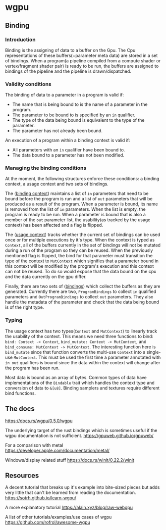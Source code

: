 # wgpu

## Binding

### Introduction

Binding is the assigning of data to a buffer on the Gpu. The Cpu representations of these buffers(+parameter meta data) are stored in a set of bindings. When a program(a pipeline compiled from a compute shader or vertex/fragment shader pair) is ready to be run, the buffers are assigned to bindings of the pipeline and the pipeline is drawn/dispatched.

### Validity conditions

The binding of data to a parameter in a program is valid if:

- The name that is being bound to is the name of a parameter in the program.
- The parameter to be bound to is specified by an ```in``` qualifier.
- The type of the data being bound is equivalent to the type of the parameter.
- The parameter has not already been bound.

An execution of a program within a binding context is valid if:

- All parameters with an ```in``` qualifier have been bound to.
- The data bound to a parameter has not been modified.

### Managing the binding conditions

At the moment, the following structures enforce these conditions: a binding context, a usage context and two sets of bindings.

The ([binding context](src/context.rs)) maintains a list of ```in``` parameters that need to be bound before the program is run and a list of ```out``` parameters that will be produced as a result of the program. When a parameter is bound, its name is removed from the list of ```in``` parameters. When the list is empty, the program is ready to be run. When a parameter is bound that is also a member of the ```out``` parameter list, the usability(as tracked by the usage context) has been affected and a flag is flipped.

The ([usage context](src/shared.rs)) tracks whether the current set of bindings can be used once or for multiple executions by it's type. When the context is typed as ```Context```, all of the buffers currently in the set of bindings will not be mutated during a run of the program so they can be reused. When the previously mentioned flag is flipped, the bind for that parameter must transition the type of the context to ```MutContext``` which signifies that a parameter bound in this context will be modified by the program's execution and this context can not be reused. To do so would expose that the data bound on the cpu and the data currently on the gpu differ.

Finally, there are two sets of ([bindings](src/shared.rs)) which collect the buffers as they are generated. Currently there are two, ```ProgramBindings``` to collect ```in``` qualified parameters and ```OutProgramBindings``` to collect ```out``` parameters. They also handle the metadata of the parameter and check that the data being bound is of the right type.

### Typing
The usage context has two types(```Context``` and ```MutContext```) to linearly track the usability of the context. This means we need three functions to bind: ```bind: Context -> Context```, ```bind_mutate: Context -> MutContext```, and ```bind_consume: MutContext -> MutContext```. The interesting function here is ```bind_mutate``` since that function converts the multi-use ```Context``` into a single-use ```MutContext```. This must be used the first time a parameter annotated with ``in out`` qualifiers is bound since the data within the context will change after the program has been run.

Most data is bound as an array of bytes. Common types of data have implementations of the ```Bindable``` trait which handles the context type and conversion of data to ```&[u8]```. Binding samplers and textures require different bind functions.

## The docs

<https://docs.rs/wgpu/0.5.0/wgpu>

The underlying target of the rust bindings which is sometimes useful if the wgpu documentation is not sufficient.
<https://gpuweb.github.io/gpuweb/>

For a comparison with metal
<https://developer.apple.com/documentation/metal/>

Windows/display related stuff
<https://docs.rs/winit/0.22.2/winit>

## Resources

A decent tutorial that breaks up it's example into bite-sized pieces but adds very little that can't be learned from reading the documentation.
<https://sotrh.github.io/learn-wgpu/>

A more explanatory tutorial
<https://alain.xyz/blog/raw-webgpu>

A list of other tutorials/examples/use cases of wgpu
<https://github.com/rofrol/awesome-wgpu>